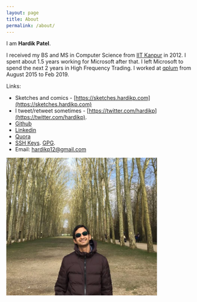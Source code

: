 ```yaml
---
layout: page
title: About
permalink: /about/
---
```


I am **Hardik Patel**.

I received my BS and MS in Computer Science from [IIT Kanpur](https://www.cse.iitk.ac.in/) in 2012. I spent about 1.5 years working for Microsoft after that. I left Microsoft to spend the next 2 years in High Frequency Trading. I worked at [qplum](https://www.qplum.co/) from August 2015 to Feb 2019.

Links:

* Sketches and comics - [https://sketches.hardikp.com](https://sketches.hardikp.com)
* I tweet/retweet sometimes - [https://twitter.com/hardikp](https://twitter.com/hardikp).
* [Github](https://github.com/hardikp)
* [Linkedin](https://www.linkedin.com/in/hardikp12)
* [Quora](https://www.quora.com/profile/Hardik-Patel-8)
* [SSH Keys](https://github.com/hardikp.keys). [GPG](https://keybase.io/hardikp).
* Email: hardikp12@gmail.com

<img width="400px" src="/assets/photos/me.jpg">
